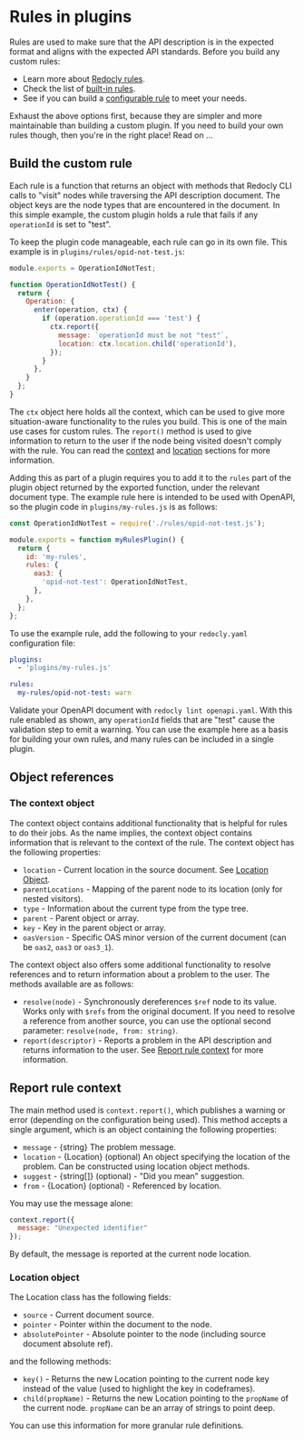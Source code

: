 # Rules in plugins

Rules are used to make sure that the API description is in the expected format and aligns with the expected API standards. Before you build any custom rules:

- Learn more about [Redocly rules](../rules.md).
- Check the list of [built-in rules](../rules/built-in-rules.md).
- See if you can build a [configurable rule](../rules/configurable-rules.md) to meet your needs.

Exhaust the above options first, because they are simpler and more maintainable than building a custom plugin. If you need to build your own rules though, then you're in the right place! Read on ...

## Build the custom rule

Each rule is a function that returns an object with methods that Redocly CLI calls to "visit" nodes while traversing the API description document. The object keys are the node types that are encountered in the document. In this simple example, the custom plugin holds a rule that fails if any `operationId` is set to "test".

To keep the plugin code manageable, each rule can go in its own file. This example is in `plugins/rules/opid-not-test.js`:

```js
module.exports = OperationIdNotTest;

function OperationIdNotTest() {
  return {
    Operation: {
      enter(operation, ctx) {
        if (operation.operationId === 'test') {
          ctx.report({
            message: `operationId must be not "test"`,
            location: ctx.location.child('operationId'),
          });
        }
      },
    }
  };
}
```

The `ctx` object here holds all the context, which can be used to give more situation-aware functionality to the rules you build. This is one of the main use cases for custom rules. The `report()` method is used to give information to return to the user if the node being visited doesn't comply with the rule. You can read the [context](#the-context-object) and [location](#location-object) sections for more information.

Adding this as part of a plugin requires you to add it to the `rules` part of the plugin object returned by the exported function, under the relevant document type.
The example rule here is intended to be used with OpenAPI, so the plugin code in `plugins/my-rules.js` is as follows:

```js
const OperationIdNotTest = require('./rules/opid-not-test.js');

module.exports = function myRulesPlugin() {
  return {
    id: 'my-rules',
    rules: {
      oas3: {
        'opid-not-test': OperationIdNotTest,
      },
    },
  };
};
```

To use the example rule, add the following to your `redocly.yaml` configuration file:

```yaml
plugins:
  - 'plugins/my-rules.js'

rules:
  my-rules/opid-not-test: warn
```

Validate your OpenAPI document with `redocly lint openapi.yaml`. With this rule enabled as shown, any `operationId` fields that are "test" cause the validation step to emit a warning. You can use the example here as a basis for building your own rules, and many rules can be included in a single plugin.

## Object references

### The context object

The context object contains additional functionality that is helpful for rules to do their jobs. As the name implies, the context object contains information that is relevant to the context of the rule. The context object has the following properties:

- `location` - Current location in the source document. See [Location Object](#location-object).
- `parentLocations` - Mapping of the parent node to its location (only for nested visitors).
- `type` - Information about the current type from the type tree.
- `parent` - Parent object or array.
- `key` - Key in the parent object or array.
- `oasVersion` - Specific OAS minor version of the current document (can be `oas2`, `oas3` or `oas3_1`).

The context object also offers some additional functionality to resolve references and to return information about a problem to the user. The methods available are as follows:

- `resolve(node)` - Synchronously dereferences `$ref` node to its value. Works only with `$refs` from the original document. If you need to resolve a reference from another source, you can use the optional second parameter: `resolve(node, from: string)`.
- `report(descriptor)` - Reports a problem in the API description and returns information to the user. See [Report rule context](#report-rule-context) for more information.

## Report rule context

The main method used is `context.report()`, which publishes a warning or error (depending on the configuration being used). This method accepts a single argument, which is an object containing the following properties:

- `message` - {string} The problem message.
- `location` - {Location} (optional) An object specifying the location of the problem. Can be constructed using location object methods.
- `suggest` - {string[]} (optional) - "Did you mean" suggestion.
- `from` - {Location} (optional) - Referenced by location.

You may use the message alone:

```js
context.report({
  message: "Unexpected identifier"
});
```

By default, the message is reported at the current node location.

### Location object

The Location class has the following fields:

- `source` - Current document source.
- `pointer` - Pointer within the document to the node.
- `absolutePointer` - Absolute pointer to the node (including source document absolute ref).

and the following methods:

- `key()` - Returns the new Location pointing to the current node key instead of the value (used to highlight the key in codeframes).
- `child(propName)` - Returns the new Location pointing to the `propName` of the current node. `propName` can be an array of strings to point deep.

You can use this information for more granular rule definitions.
